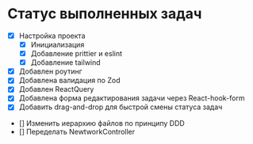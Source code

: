 # Статус выполненных задач

- [x] Настройка проекта
   - [x] Инициализация
   - [x] Добавление prittier и eslint
   - [x] Добавление tailwind
- [x] Добавлен роутинг
- [x] Добавлена валидация по Zod
- [x] Добавлен ReactQuery
- [x] Добавлена форма редактирования задачи через React-hook-form
- [x] Добавить drag-and-drop для быстрой смены статуса задач     
- [] Изменить иерархию файлов по принципу DDD
- [] Переделать NewtworkController
